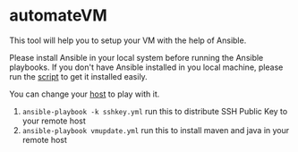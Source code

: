 # automateVM
This tool will help you to setup your VM with the help of Ansible.

Please install Ansible in your local system before running the Ansible playbooks.
If you don't have Ansible installed in you local machine, please run the [script](https://github.com/RideToTheRootsPersonal/Ansible_Play/blob/main/ansible.sh) to get it installed easily.

You can change your [host](https://github.com/RanabirChakraborty/automateVM/blob/master/inventory) to play with it.
1. `ansible-playbook -k sshkey.yml` run this to distribute SSH Public Key to your remote host
2. `ansible-playbook vmupdate.yml` run this to install maven and java in your remote host
